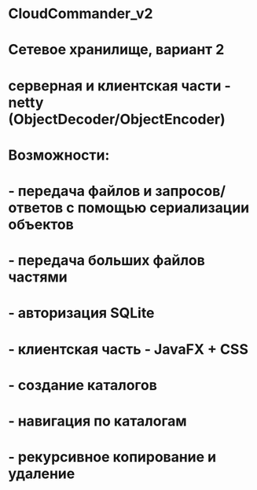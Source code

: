 # CloudCommander_v2
# Сетевое хранилище, вариант 2
# серверная и клиентская части - netty (ObjectDecoder/ObjectEncoder)
# Возможности:
# - передача файлов и запросов/ответов с помощью сериализации объектов
# - передача больших файлов частями
# - авторизация SQLite
# - клиентская часть - JavaFX + CSS
# - создание каталогов
# - навигация по каталогам
# - рекурсивное копирование и удаление
